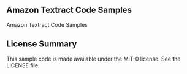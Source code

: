 ## Amazon Textract Code Samples

Amazon Textract Code Samples

## License Summary

This sample code is made available under the MIT-0 license. See the LICENSE file.
